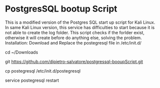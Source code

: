 PostgresSQL bootup Script
=======================

This is a modified version of the Postgres SQL start up script for Kali Linux. In same Kali Linux version, this service has difficulties to start because it is not able to create the log folder. This script checks if the forlder exist, otherwise it will create before do anything else, solving the problem.
Installation:
Download and Replace the postegresql file in /etc/init.d/

cd ~/Downloads

git https://github.com/dipietro-salvatore/postgressql-booupScript.git

cp postegresql  /etc/init.d/postegresql

service postegresql restart
